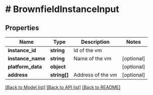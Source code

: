 # # BrownfieldInstanceInput

## Properties

Name | Type | Description | Notes
------------ | ------------- | ------------- | -------------
**instance_id** | **string** | Id of the vm |
**instance_name** | **string** | Name of the vm | [optional]
**platform_data** | **object** |  | [optional]
**address** | **string[]** | Address of the vm | [optional]

[[Back to Model list]](../../README.md#models) [[Back to API list]](../../README.md#endpoints) [[Back to README]](../../README.md)
